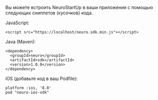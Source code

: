 Вы можете встроить NeuroStartUp в ваши приложения с помощью следующих сниппетов (кусочков) кода.

JavaScript:

    <script src="https://localhost/neuro.sdk.min.js"></script>

Java (Maven):

    <dependency>
      <groupId>neuro</groupId>
      <artifactId>sdk</artifactId>
      <version>1.0.0</version>
    </dependency>

iOS (добавьте код в ваш Podfile):

    platform :ios, '8.0'
    pod "neuro-ios-sdk"

